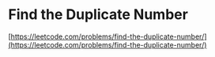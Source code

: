 # Find the Duplicate Number

[https://leetcode.com/problems/find-the-duplicate-number/](https://leetcode.com/problems/find-the-duplicate-number/)
